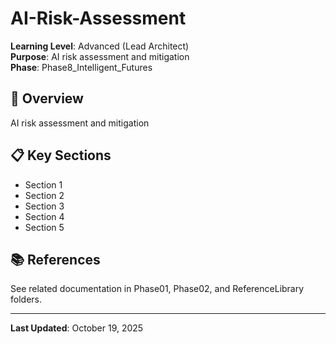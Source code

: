 # AI-Risk-Assessment

**Learning Level**: Advanced (Lead Architect)  
**Purpose**: AI risk assessment and mitigation  
**Phase**: Phase8_Intelligent_Futures

## 🎯 Overview

AI risk assessment and mitigation

## 📋 Key Sections

- Section 1
- Section 2
- Section 3
- Section 4
- Section 5

## 📚 References

See related documentation in Phase01, Phase02, and ReferenceLibrary folders.

---

**Last Updated**: October 19, 2025
